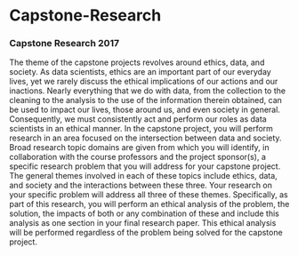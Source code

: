 # Capstone-Research

### Capstone Research 2017

The theme of the capstone projects revolves around ethics, data, and society. As data
scientists, ethics are an important part of our everyday lives, yet we rarely discuss the ethical
implications of our actions and our inactions. Nearly everything that we do with data, from the
collection to the cleaning to the analysis to the use of the information therein obtained, can be
used to impact our lives, those around us, and even society in general. Consequently, we must
consistently act and perform our roles as data scientists in an ethical manner.
In the capstone project, you will perform research in an area focused on the intersection
between data and society. Broad research topic domains are given from which you will
identify, in collaboration with the course professors and the project sponsor(s), a specific
research problem that you will address for your capstone project. The general themes involved
in each of these topics include ethics, data, and society and the interactions between these
three. Your research on your specific problem will address all three of these themes.
Specifically, as part of this research, you will perform an ethical analysis of the problem, the
solution, the impacts of both or any combination of these and include this analysis as one
section in your final research paper. This ethical analysis will be performed regardless of the
problem being solved for the capstone project.
